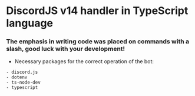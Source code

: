 # DiscordJS v14 handler in TypeScript language
### The emphasis in writing code was placed on commands with a slash, good luck with your development!

- Necessary packages for the correct operation of the bot:
```
- discord.js
- dotenv
- ts-node-dev
- typescript
```